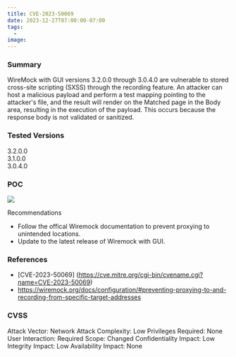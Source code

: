```yaml
---
title: CVE-2023-50069
date: 2023-12-27T07:00:00-07:00
tags:
  - 
image: 
---
```



### Summary

WireMock with GUI versions 3.2.0.0 through 3.0.4.0 are vulnerable to stored cross-site scripting (SXSS) through the recording feature. An attacker can host a malicious payload and perform a test mapping pointing to the attacker's file, and the result will render on the Matched page in the Body area, resulting in the execution of the payload. This occurs because the response body is not validated or sanitized.

### Tested Versions

3.2.0.0</br>
3.1.0.0</br>
3.0.4.0


### POC

![](/cve-2023-50069-poc.png)

Recommendations

- Follow the offical Wiremock documentation to prevent proxying to unintended locations.
- Update to the latest release of Wiremock with GUI.

### References

- [CVE-2023-50069] (https://cve.mitre.org/cgi-bin/cvename.cgi?name=CVE-2023-50069)</br>
- https://wiremock.org/docs/configuration/#preventing-proxying-to-and-recording-from-specific-target-addresses

### CVSS

Attack Vector: Network
Attack Complexity: Low
Privileges Required: None
User Interaction: Required
Scope: Changed
Confidentiality Impact: Low
Integrity Impact: Low
Availability Impact: None

